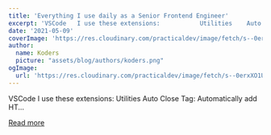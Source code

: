 ```yaml
---
title: 'Everything I use daily as a Senior Frontend Engineer'
excerpt: 'VSCode   I use these extensions:           Utilities    Auto Close Tag: Automatically add HT...'
date: '2021-05-09'
coverImage: 'https://res.cloudinary.com/practicaldev/image/fetch/s--0erxXO1U--/c_imagga_scale,f_auto,fl_progressive,h_420,q_auto,w_1000/https://dev-to-uploads.s3.amazonaws.com/uploads/articles/dvars25l78hn7hlz0gke.png'
author:
  name: Koders
  picture: "assets/blog/authors/koders.png"
ogImage:
  url: 'https://res.cloudinary.com/practicaldev/image/fetch/s--0erxXO1U--/c_imagga_scale,f_auto,fl_progressive,h_420,q_auto,w_1000/https://dev-to-uploads.s3.amazonaws.com/uploads/articles/dvars25l78hn7hlz0gke.png'
---
```


VSCode   I use these extensions:           Utilities    Auto Close Tag: Automatically add HT...

[Read more](https://dev.to/jordienr/everything-i-use-daily-as-a-senior-frontend-engineer-4pa4)
